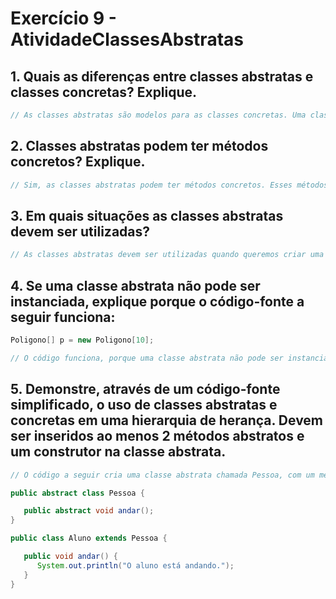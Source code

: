 # Exercício 9 - AtividadeClassesAbstratas

## 1. Quais as diferenças entre classes abstratas e classes concretas? Explique.

```java
// As classes abstratas são modelos para as classes concretas. Uma classe abstrata pode conter atributos e métodos concretos, mas também pode conter métodos abstratos. Os métodos abstratos não têm corpo, ou seja, não possuem implementação. Por isso, as classes que herdam de uma classe abstrata precisam implementar os métodos abstratos. 
```

## 2. Classes abstratas podem ter métodos concretos? Explique.

```java
// Sim, as classes abstratas podem ter métodos concretos. Esses métodos podem ser chamados pelas classes que herdam de uma classe abstrata, sem a necessidade de reimplementá-los. 
```

## 3. Em quais situações as classes abstratas devem ser utilizadas?

```java
// As classes abstratas devem ser utilizadas quando queremos criar uma hierarquia de classes. Por exemplo, uma classe abstrata chamada FiguraGeometrica, com os métodos abstratos calcularArea() e calcularPerimetro(). A partir dessa classe, podemos criar as classes concretas Quadrado, Retangulo, Triangulo, etc. 
```

## 4. Se uma classe abstrata não pode ser instanciada, explique porque o código-fonte a seguir funciona:

```java
Poligono[] p = new Poligono[10];
```

```java
// O código funciona, porque uma classe abstrata não pode ser instanciada diretamente, mas pode ser referenciada por uma variável. No exemplo acima, a variável p é do tipo Poligono, que é uma classe abstrata. Como a variável é do tipo Poligono, ela pode referenciar qualquer objeto que seja uma subclasse de Poligono, por exemplo, um objeto do tipo Quadrado, Retangulo ou Triangulo. 
```

## 5. Demonstre, através de um código-fonte simplificado, o uso de classes abstratas e concretas em uma hierarquia de herança. Devem ser inseridos ao menos 2 métodos abstratos e um construtor na classe abstrata.

```java
// O código a seguir cria uma classe abstrata chamada Pessoa, com um método abstrato chamado andar(). A partir dessa classe, é criada a classe Aluno, que herda de Pessoa, e implementa o método andar(). 

public abstract class Pessoa {

   public abstract void andar();
}

public class Aluno extends Pessoa {

   public void andar() {
      System.out.println("O aluno está andando.");
   }
}
```
